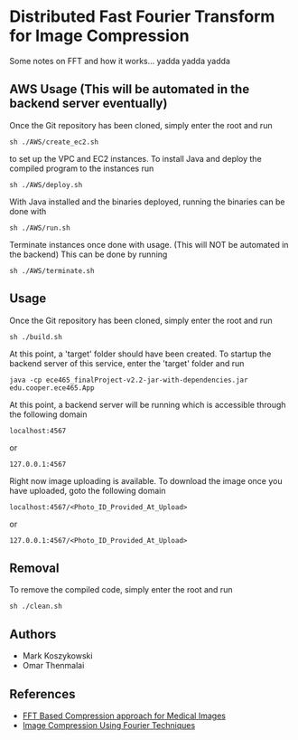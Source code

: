 # Distributed Fast Fourier Transform for Image Compression

Some notes on FFT and how it works... yadda yadda yadda

## AWS Usage (This will be automated in the backend server eventually)

Once the Git repository has been cloned, simply enter the root and run

    sh ./AWS/create_ec2.sh

to set up the VPC and EC2 instances. To install Java and deploy the compiled program to the instances run

    sh ./AWS/deploy.sh

With Java installed and the binaries deployed, running the binaries can be done with

    sh ./AWS/run.sh

Terminate instances once done with usage. (This will NOT be automated in the backend) This can be done by running

    sh ./AWS/terminate.sh

## Usage

Once the Git repository has been cloned, simply enter the root and run

    sh ./build.sh

At this point, a 'target' folder should have been created. To startup the backend server of this service, enter the 'target' folder and run

    java -cp ece465_finalProject-v2.2-jar-with-dependencies.jar edu.cooper.ece465.App

At this point, a backend server will be running which is accessible through the following domain

    localhost:4567

or

    127.0.0.1:4567

Right now image uploading is available. To download the image once you have uploaded, goto the following domain

    localhost:4567/<Photo_ID_Provided_At_Upload>

or

    127.0.0.1:4567/<Photo_ID_Provided_At_Upload>

## Removal

To remove the compiled code, simply enter the root and run

    sh ./clean.sh


## Authors

- Mark Koszykowski
- Omar Thenmalai

## References

- [FFT Based Compression approach for Medical Images](https://www.ripublication.com/ijaer18/ijaerv13n6_54.pdf)
- [Image Compression Using Fourier Techniques](https://www.maths.usyd.edu.au/u/olver/teaching/Computation/ExampleProject.pdf)